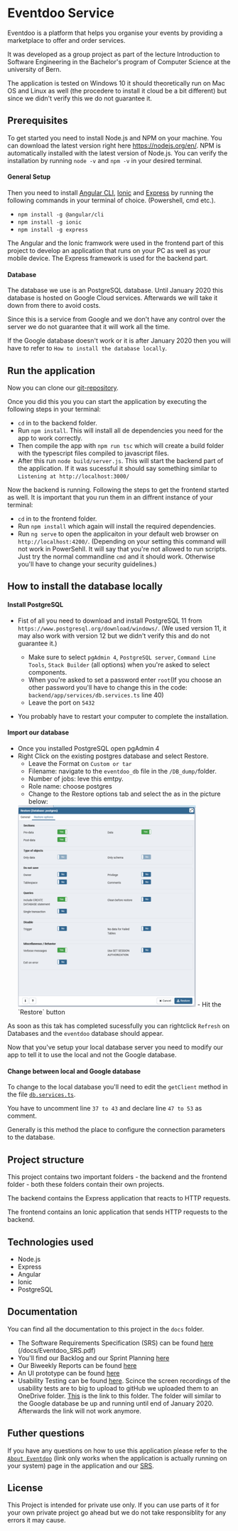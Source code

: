 # Eventdoo Service
Eventdoo is a platform that helps you organise your events by providing a marketplace to offer and order services.

It was developed as a group project as part of the lecture Introduction to Software Engineering in the Bachelor's program of Computer Science at the university of Bern.

The application is tested on Windows 10 it should theoretically run on Mac OS and Linux as well (the procedere to install it cloud be a bit different) but since we didn't verify this we do not guarantee it. 

## Prerequisites
To get started you need to install Node.js and NPM on your machine.
You can download the latest version right here https://nodejs.org/en/. NPM is automatically installed with the latest version of Node.js.
You can verify the installation by running `node -v` and `npm -v` in your desired terminal.

#### General Setup
Then you need to install [Angular CLI](https://cli.angular.io/), [Ionic](https://ionicframework.com/) and [Express](https://expressjs.com/de/) by running the following commands in your terminal of choice. (Powershell, cmd etc.).

- `npm install -g @angular/cli`
- `npm install -g ionic`
- `npm install -g express`

The Angular and the Ionic framwork were used in the frontend part of this project to develop an application that runs on your PC as well as your mobile device.
The Express framework is used for the backend part.

#### Database

The database we use is an PostgreSQL database. Until January 2020 this database is hosted on Google Cloud services. Afterwards we will take it down from there to avoid costs.

Since this is a service from Google and we don't have any control over the server we do not guarantee that it will work all the time.

If the Google database doesn't work or it is after January 2020 then you will have to refer to `How to install the database locally`.

## Run the application

Now you can clone our [git-repository](https://github.com/scg-unibe-ch/ese2019-team5).

Once you did this you you can start the application by executing the following steps in your terminal:

- `cd` in to the backend folder.
- Run `npm install`. This will install all de dependencies you need for the app to work correctly.
- Then compile the app with `npm run tsc` which will create a build folder with the typescript files compiled to javascript files.
- After this run `node build/server.js`. This will start the backend part of the application. If it was sucessful it should say something similar to `Listening at http://localhost:3000/`

Now the backend is running. Following the steps to get the frontend started as well. It is important that you run them in an diffrent instance of your terminal:

- `cd` in to the frontend folder.
- Run `npm install` which again will install the required dependencies.
- Run `ng serve` to open the applicaiton in your default web browser on `http://localhost:4200/`.
(Depending on your setting this command will not work in PowerSehll. It will say that you're not allowed to run scripts. Just try the normal commandline `cmd` and it should work. Otherwise you'll have to change your security guidelines.)

  

## How to install the database locally

#### Install PostgreSQL

- Fist of all you need to download and install PostgreSQL 11 from `https://www.postgresql.org/download/windows/`.
(We used version 11, it may also work with version 12 but we didn't verify this and do not guarantee it.)
    - Make sure to select `pgAdmin 4`, `PostgreSQL server`, `Command Line Tools`, `Stack Builder` (all options) when you're asked to select components.
    - When you're asked to set a password enter `root`(If you choose an other password you'll have to change this in the code: `backend/app/services/db.services.ts` line 40)
    - Leave the port on `5432`

- You probably have to restart your computer to complete the installation.


#### Import our database

- Once you installed PostgreSQL open pgAdmin 4
- Right Click on the existing postgres database and select Restore.
    - Leave the Format on `Custom or tar`
    - Filename: navigate to the `eventdoo_db` file in the `/DB_dump/`folder.
    - Number of jobs: leve this emtpy.
    - Role name: choose postgres
    - Change to the Restore options tab and select the as in the picture below:
    <img src="./restoreOptions.png" alt="drawing" width="400"/>
    - Hit the `Restore` button

As soon as this tak has completed sucessfully you can rightclick `Refresh` on Databases and the `eventdoo` database should appear.

Now that you've setup your local database server you need to modify our app to tell it to use the local and not the Google database.

#### Change between local and Google database

To change to the local database you'll need to edit the `getClient` method in the file  [`db.services.ts`](./backend/app/services/db.services.ts).

You have to uncomment line `37 to 43` and declare line `47 to 53` as comment.

Generally is this method the place to configure the connection parameters to the database.

## Project structure
This project contains two important folders - the backend and the frontend folder - both these folders contain their own projects.

The backend contains the Express application that reacts to HTTP requests.

The frontend contains an Ionic application that sends HTTP requests to the backend.


## Technologies used

- Node.js
- Express
- Angular
- Ionic
- PostgreSQL

## Documentation
You can find all the documentation to this project in the `docs` folder.
- The Software Requirements Specification (SRS) can be found [here](./docs/Eventdoo_SRS.pdf) (/docs/Eventdoo_SRS.pdf)
- You'll find our Backlog and our Sprint Planning [here](./docs/Backlog_and_Sprint_Planning)
- Our Biweekly Reports can be found [here](./docs/Biweekly_Reports)
- An UI prototype can be found [here](./docs/UI_prototype)
- Usability Testing can be found [here](./docs/Usability_Tests/Usability_Tests_and_documentation.pdf).
Scince the screen recordings of the usability tests are to big to upload to gitHub we uploaded them to an OneDrive folder. [This](https://1drv.ms/u/s!AoTzF0eKgl2li4QyLkhdx9qqvHO0Bg?e=804xpj) is the link to this folder. The folder will similar to the Google database be up and running until end of January 2020. Afterwards the link will not work anymore.   

## Futher questions

If you have any questions on how to use this application please refer to the [`About Eventdoo`](http://localhost:4200/start/about-eventdoo) (link only works when the application is actually running on your system) page in the application and our [SRS](./docs/Eventdoo_SRS.pdf).

## License

This Project is intended for private use only. If you can use parts of it for your own private project go ahead but we do not take responsiblity for any errors it may cause.